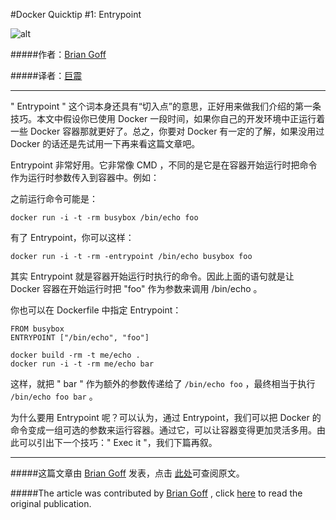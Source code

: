 #Docker Quicktip #1: Entrypoint

![alt](http://resource.docker.cn/quick-tip.jpg)

#####作者：[Brian Goff](https://github.com/cpuguy83) 

#####译者：[巨震](https://github.com/crystaldust)

---

" Entrypoint " 这个词本身还具有“切入点”的意思，正好用来做我们介绍的第一条技巧。本文中假设你已使用 Docker 一段时间，如果你自己的开发环境中正运行着一些 Docker 容器那就更好了。总之，你要对 Docker 有一定的了解，如果没用过 Docker 的话还是先试用一下再来看这篇文章吧。

Entrypoint 非常好用。它非常像 CMD ，不同的是它是在容器开始运行时把命令作为运行时参数传入到容器中。例如：


之前运行命令可能是：

`docker run -i -t -rm busybox /bin/echo foo`


有了 Entrypoint，你可以这样：

`docker run -i -t -rm -entrypoint /bin/echo busybox foo`

其实 Entrypoint 就是容器开始运行时执行的命令。因此上面的语句就是让 Docker 容器在开始运行时把 "foo" 作为参数来调用 /bin/echo 。


你也可以在 Dockerfile 中指定 Entrypoint：

    FROM busybox
    ENTRYPOINT ["/bin/echo", "foo"]

    docker build -rm -t me/echo .
    docker run -i -t -rm me/echo bar


这样，就把 " bar " 作为额外的参数传递给了 `/bin/echo foo` ，最终相当于执行 `/bin/echo foo bar` 。


为什么要用 Entrypoint 呢？可以认为，通过 Entrypoint，我们可以把 Docker 的命令变成一组可选的参数来运行容器。通过它，可以让容器变得更加灵活多用。由此可以引出下一个技巧：" Exec it "，我们下篇再叙。


---
#####这篇文章由 [Brian Goff](https://github.com/cpuguy83) 发表，点击 [此处](http://www.tech-d.net/2014/01/27/docker-quicktip-1-entrypoint/)可查阅原文。

#####The article was contributed by [Brian Goff](https://github.com/cpuguy83) , click [here](http://www.tech-d.net/2014/01/27/docker-quicktip-1-entrypoint/) to read the original publication.


